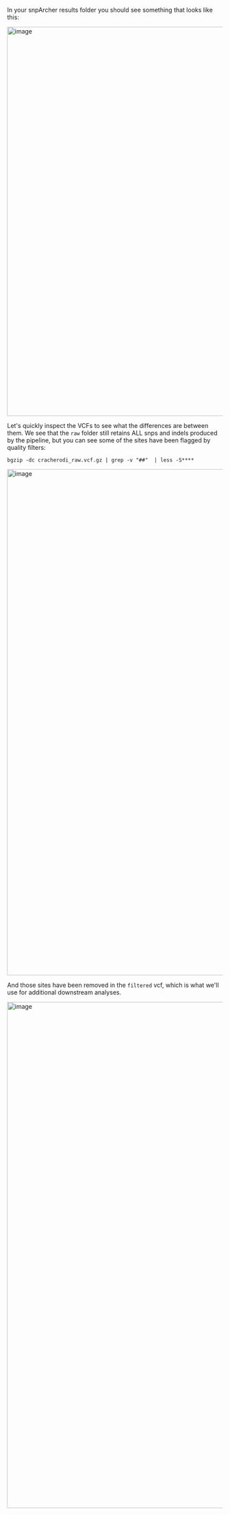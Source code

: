 In your snpArcher results folder you should see something that looks like this:

<img width="908" alt="image" src="https://github.com/user-attachments/assets/e350f777-b5f2-4570-b883-fa531daf0700">

Let's quickly inspect the VCFs to see what the differences are between them. We see that the `raw` folder still retains ALL snps and indels produced by the pipeline, but you can see some of the sites have been flagged by quality filters:

```
bgzip -dc cracherodi_raw.vcf.gz | grep -v "##"  | less -S****
```

<img width="1181" alt="image" src="https://github.com/user-attachments/assets/79b84c93-868c-45a1-b2ef-494c05f9d974">

 And those sites have been removed in the `filtered` vcf, which is what we'll use for additional downstream analyses.

 <img width="1181" alt="image" src="https://github.com/user-attachments/assets/3e965854-21eb-4489-b7d5-00c8eee95ade">
